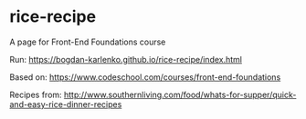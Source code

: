 # rice-recipe
A page for Front-End Foundations course

  Run: https://bogdan-karlenko.github.io/rice-recipe/index.html

  Based on: https://www.codeschool.com/courses/front-end-foundations

  Recipes from: http://www.southernliving.com/food/whats-for-supper/quick-and-easy-rice-dinner-recipes


